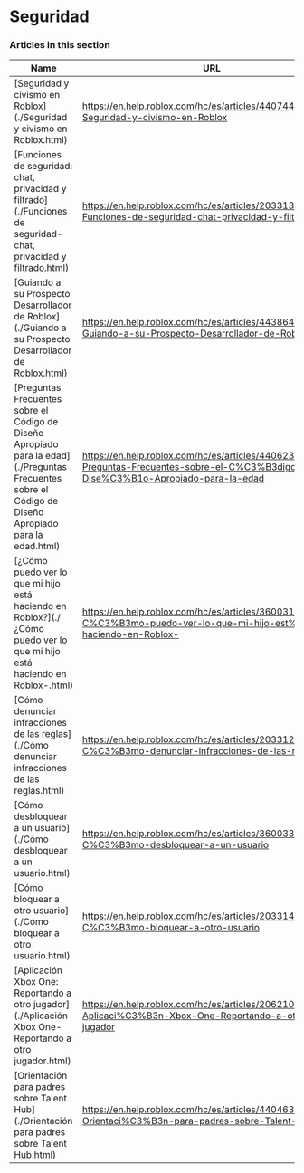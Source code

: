 # Seguridad  
### Articles in this section
Name|URL
-|-
[Seguridad y civismo en Roblox](./Seguridad y civismo en Roblox.html) |https://en.help.roblox.com/hc/es/articles/4407444339348-Seguridad-y-civismo-en-Roblox
[Funciones de seguridad: chat, privacidad y filtrado](./Funciones de seguridad- chat, privacidad y filtrado.html) |https://en.help.roblox.com/hc/es/articles/203313120-Funciones-de-seguridad-chat-privacidad-y-filtrado
[Guiando a su Prospecto Desarrollador de Roblox](./Guiando a su Prospecto Desarrollador de Roblox.html) |https://en.help.roblox.com/hc/es/articles/4438648708756-Guiando-a-su-Prospecto-Desarrollador-de-Roblox
[Preguntas Frecuentes sobre el Código de Diseño Apropiado para la edad](./Preguntas Frecuentes sobre el Código de Diseño Apropiado para la edad.html) |https://en.help.roblox.com/hc/es/articles/4406238486676-Preguntas-Frecuentes-sobre-el-C%C3%B3digo-de-Dise%C3%B1o-Apropiado-para-la-edad
[¿Cómo puedo ver lo que mi hijo está haciendo en Roblox?](./¿Cómo puedo ver lo que mi hijo está haciendo en Roblox-.html) |https://en.help.roblox.com/hc/es/articles/360031384652--C%C3%B3mo-puedo-ver-lo-que-mi-hijo-est%C3%A1-haciendo-en-Roblox-
[Cómo denunciar infracciones de las reglas](./Cómo denunciar infracciones de las reglas.html) |https://en.help.roblox.com/hc/es/articles/203312410-C%C3%B3mo-denunciar-infracciones-de-las-reglas
[Cómo desbloquear a un usuario](./Cómo desbloquear a un usuario.html) |https://en.help.roblox.com/hc/es/articles/360033386312-C%C3%B3mo-desbloquear-a-un-usuario
[Cómo bloquear a otro usuario](./Cómo bloquear a otro usuario.html) |https://en.help.roblox.com/hc/es/articles/203314270-C%C3%B3mo-bloquear-a-otro-usuario
[Aplicación Xbox One: Reportando a otro jugador](./Aplicación Xbox One- Reportando a otro jugador.html) |https://en.help.roblox.com/hc/es/articles/206210440-Aplicaci%C3%B3n-Xbox-One-Reportando-a-otro-jugador
[Orientación para padres sobre Talent Hub](./Orientación para padres sobre Talent Hub.html) |https://en.help.roblox.com/hc/es/articles/4404630280980-Orientaci%C3%B3n-para-padres-sobre-Talent-Hub